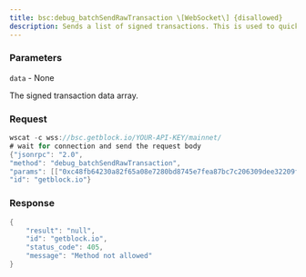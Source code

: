 ```yaml
---
title: bsc:debug_batchSendRawTransaction \[WebSocket\] {disallowed}
description: Sends a list of signed transactions. This is used to quickly load anetwork with a lot of transactions. This does the same thing as callingeth_sendRawTransaction multiple times.
---
```


### Parameters


`data` - None

The signed transaction data array.

### Request

``` java
wscat -c wss://bsc.getblock.io/YOUR-API-KEY/mainnet/ 
# wait for connection and send the request body 
{"jsonrpc": "2.0",
"method": "debug_batchSendRawTransaction",
"params": [["0xc48fb64230a82f65a08e7280bd8745e7fea87bc7c206309dee32209fe9a985f7"]],
"id": "getblock.io"}
```

###  Response

``` java
{
    "result": "null",
    "id": "getblock.io",
    "status_code": 405,
    "message": "Method not allowed"
}
```

